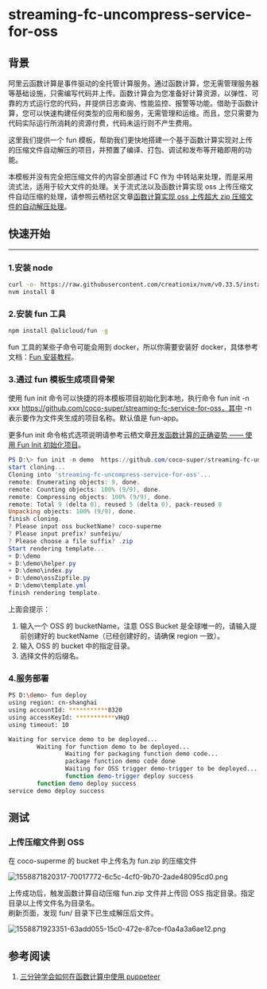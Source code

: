 # streaming-fc-uncompress-service-for-oss
<a name="Qr5Fy"></a>
## 背景

阿里云函数计算是事件驱动的全托管计算服务。通过函数计算，您无需管理服务器等基础设施，只需编写代码并上传。函数计算会为您准备好计算资源，以弹性、可靠的方式运行您的代码，并提供日志查询、性能监控、报警等功能。借助于函数计算，您可以快速构建任何类型的应用和服务，无需管理和运维。而且，您只需要为代码实际运行所消耗的资源付费，代码未运行则不产生费用。

这里我们提供一个 fun 模板，帮助我们更快地搭建一个基于函数计算实现对上传的压缩文件自动解压的项目，并预置了编译、打包、调试和发布等开箱即用的功能。

本模板并没有完全把压缩文件的内容全部通过 FC 作为 中转站来处理，而是采用流式法，适用于较大文件的处理。关于流式法以及函数计算实现 oss 上传压缩文件自动压缩的处理，请参照云栖社区文章[函数计算实现 oss 上传超大 zip 压缩文件的自动解压处理](https://yq.aliyun.com/articles/680958)。

<a name="QqxEg"></a>
## 快速开始

---

<a name="lGvKc"></a>
### 1.安装 node 
```bash
curl -o- https://raw.githubusercontent.com/creationix/nvm/v0.33.5/install.sh | bash
nvm install 8
```

<a name="vYqDd"></a>
### 2.安装 fun 工具

```bash
npm install @alicloud/fun -g
```

fun 工具的某些子命令可能会用到 docker，所以你需要安装好 docker，具体参考文档：[Fun 安装教程](https://github.com/aliyun/fun/blob/master/docs/usage/installation-zh.md)。

<a name="dP8XW"></a>
### 3.通过 fun 模板生成项目骨架
使用 fun init 命令可以快捷的将本模板项目初始化到本地，执行命令 fun init -n xxx https://github.com/coco-super/streaming-fc-service-for-oss，其中 -n 表示要作为文件夹生成的项目名称。默认值是 fun-app。

更多fun init 命令格式选项说明请参考云栖文章[开发函数计算的正确姿势 —— 使用 Fun Init 初始化项目](https://yq.aliyun.com/articles/674363)。

```powershell
PS D:\> fun init -n demo  https://github.com/coco-super/streaming-fc-uncompress-service-for-oss
start cloning...
Cloning into 'streaming-fc-uncompress-service-for-oss'...
remote: Enumerating objects: 9, done.
remote: Counting objects: 100% (9/9), done.
remote: Compressing objects: 100% (9/9), done.
remote: Total 9 (delta 0), reused 5 (delta 0), pack-reused 0
Unpacking objects: 100% (9/9), done.
finish cloning.
? Please input oss bucketName? coco-superme
? Please input prefix? sunfeiyu/
? Please choose a file suffix? .zip
Start rendering template...
+ D:\demo
+ D:\demo\helper.py
+ D:\demo\index.py
+ D:\demo\ossZipfile.py
+ D:\demo\template.yml
finish rendering template.
```

上面会提示：

1. 输入一个 OSS 的 bucketName，注意 OSS Bucket 是全球唯一的，请输入提前创建好的 bucketName（已经创建好的，请确保 region 一致）。
1. 输入 OSS 的 bucket 中的指定目录。
1. 选择文件的后缀名。

<a name="ECcD2"></a>
### 4.服务部署

```bash
PS D:\demo> fun deploy
using region: cn-shanghai
using accountId: ***********8320
using accessKeyId: ***********vHqQ
using timeout: 10

Waiting for service demo to be deployed...
        Waiting for function demo to be deployed...
                Waiting for packaging function demo code...
                package function demo code done
                Waiting for OSS trigger demo-trigger to be deployed...
                function demo-trigger deploy success
        function demo deploy success
service demo deploy success
```

<a name="qGibX"></a>
## 测试
<a name="rgcDQ"></a>
### 上传压缩文件到 OSS
在 coco-superme 的 bucket 中上传名为 fun.zip 的压缩文件

![1558871820317-70017772-6c5c-4cf0-9b70-2ade48095cd0.png](https://intranetproxy.alipay.com/skylark/lark/0/2019/png/199853/1558873091913-04e78900-92f6-43a6-b880-e7b10949f213.png#align=left&display=inline&height=341&name=1558871820317-70017772-6c5c-4cf0-9b70-2ade48095cd0.png&originHeight=341&originWidth=770&size=32950&status=done&width=770)


上传成功后，触发函数计算自动压缩 fun.zip 文件并上传回 OSS 指定目录。指定目录以上传文件名为目录名。<br />刷新页面，发现 fun/ 目录下已生成解压后文件。

![1558871923351-63add055-15c0-472e-87ce-f0a4a3a6ae12.png](https://intranetproxy.alipay.com/skylark/lark/0/2019/png/199853/1558873101656-5759994a-dbb6-47be-9008-9da6040790ef.png#align=left&display=inline&height=308&name=1558871923351-63add055-15c0-472e-87ce-f0a4a3a6ae12.png&originHeight=308&originWidth=589&size=25231&status=done&width=589)

<a name="2473ec5a"></a>
## 参考阅读

1. [三分钟学会如何在函数计算中使用 puppeteer](https://yq.aliyun.com/articles/602877)
